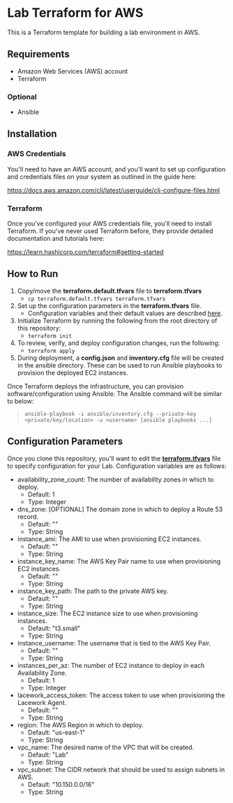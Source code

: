 # Lab Terraform for AWS

This is a Terraform template for building a lab environment in AWS.

## Requirements

- Amazon Web Services (AWS) account
- Terraform

### Optional

- Ansible

## Installation

### AWS Credentials

You'll need to have an AWS account, and you'll want to set up configuration and credentials files on your system as outlined in the guide here:

https://docs.aws.amazon.com/cli/latest/userguide/cli-configure-files.html

### Terraform

Once you've configured your AWS credentials file, you'll need to install Terraform.  If you've never used Terraform before, they provide detailed documentation and tutorials here:

https://learn.hashicorp.com/terraform#getting-started

## How to Run

1. Copy/move the **terraform.default.tfvars** file to **terraform.tfvars**
    - `cp terraform.default.tfvars terraform.tfvars`
2. Set up the configuration parameters in the **terraform.tfvars** file.
    - Configuration variables and their default values are described [here](#configuration-parameters).
3. Initialize Terraform by running the following from the root directory of this repository:
    - `terraform init`
4. To review, verify, and deploy configuration changes, run the following:
    - `terraform apply`
5. During deployment, a **config.json** and **inventory.cfg** file will be created in the ansible directory.  These can be used to run Ansible playbooks to provision the deployed EC2 instances.

Once Terraform deploys the infrastructure, you can provision software/configuration using Ansible.  The Ansible command will be similar to below:

> `ansible-playbook -i ansible/inventory.cfg --private-key <private/key/location> -u <username> [ansible playbooks ...]`

## Configuration Parameters

Once you clone this repository, you'll want to edit the **[terraform.tfvars](terraform.tfvars)** file to specify configuration for your Lab.  Configuration variables are as follows:

- availability_zone_count:  The number of availability zones in which to deploy.
  - Default: 1
  - Type: Integer
- dns_zone:  [OPTIONAL] The domain zone in which to deploy a Route 53 record.
  - Default: ""
  - Type: String
- instance_ami:  The AMI to use when provisioning EC2 instances.
  - Default: ""
  - Type: String
- instance_key_name:  The AWS Key Pair name to use when provisioning EC2 instances.
  - Default: ""
  - Type: String
- instance_key_path:  The path to the private AWS key.
  - Default: ""
  - Type: String
- instance_size:  The EC2 instance size to use when provisioning instances.
  - Default: "t3.small"
  - Type: String
- instance_username:  The username that is tied to the AWS Key Pair.
  - Default: ""
  - Type: String
- instances_per_az:  The number of EC2 instance to deploy in each Availability Zone.
  - Default: 1
  - Type: Integer
- lacework_access_token:  The access token to use when provisioning the Lacework Agent.
  - Default: ""
  - Type: String
- region:  The AWS Region in which to deploy.
  - Default: "us-east-1"
  - Type: String
- vpc_name:  The desired name of the VPC that will be created.
  - Default: "Lab"
  - Type: String
- vpc_subnet:  The CIDR network that should be used to assign subnets in AWS.
  - Default: "10.150.0.0/16"
  - Type: String
